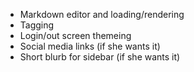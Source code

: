 - Markdown editor and loading/rendering
- Tagging
- Login/out screen themeing
- Social media links (if she wants it)
- Short blurb for sidebar  (if she wants it)
